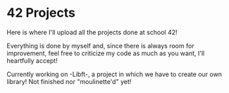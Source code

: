 # 42 Projects
Here is where I'll upload all the projects done at school 42!

Everything is done by myself and, since there is always room for improvement, feel free to criticize my code as much as you want, I'll heartfully accept!

Currently working on -Libft-, a project in which we have to create our own library! Not finished nor "moulinette'd" yet!
